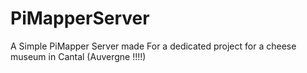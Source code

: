 # PiMapperServer
A Simple PiMapper Server made For a dedicated project for a cheese museum in Cantal (Auvergne !!!!)
